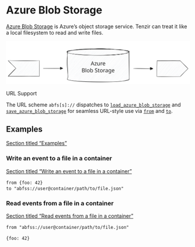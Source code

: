 # Azure Blob Storage

[Azure Blob Storage](https://azure.microsoft.com/en-us/products/storage/blobs) is Azure’s object storage service. Tenzir can treat it like a local filesystem to read and write files.

![Azure Blob Storage](/_astro/azure-blob-storage.Sc3L-GkA_19DKCs.svg)

URL Support

The URL scheme `abfs[s]://` dispatches to [`load_azure_blob_storage`](/reference/operators/load_azure_blob_storage) and [`save_azure_blob_storage`](/reference/operators/save_azure_blob_storage) for seamless URL-style use via [`from`](/reference/operators/from) and [`to`](/reference/operators/to).

## Examples

[Section titled “Examples”](#examples)

### Write an event to a file in a container

[Section titled “Write an event to a file in a container”](#write-an-event-to-a-file-in-a-container)

```tql
from {foo: 42}
to "abfss://user@container/path/to/file.json"
```

### Read events from a file in a container

[Section titled “Read events from a file in a container”](#read-events-from-a-file-in-a-container)

```tql
from "abfss://user@container/path/to/file.json"
```

```tql
{foo: 42}
```